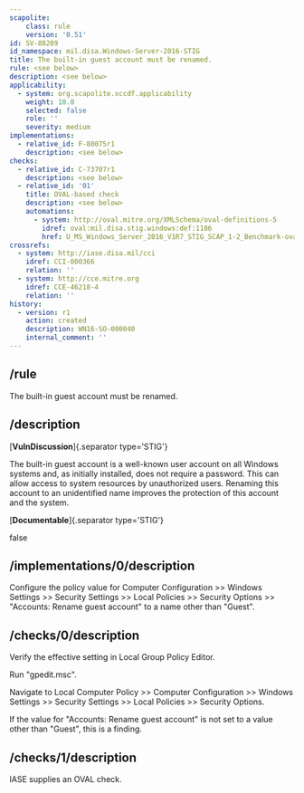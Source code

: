 ```yaml
---
scapolite:
    class: rule
    version: '0.51'
id: SV-88289
id_namespace: mil.disa.Windows-Server-2016-STIG
title: The built-in guest account must be renamed.
rule: <see below>
description: <see below>
applicability:
  - system: org.scapolite.xccdf.applicability
    weight: 10.0
    selected: false
    role: ''
    severity: medium
implementations:
  - relative_id: F-80075r1
    description: <see below>
checks:
  - relative_id: C-73707r1
    description: <see below>
  - relative_id: '01'
    title: OVAL-based check
    description: <see below>
    automations:
      - system: http://oval.mitre.org/XMLSchema/oval-definitions-5
        idref: oval:mil.disa.stig.windows:def:1186
        href: U_MS_Windows_Server_2016_V1R7_STIG_SCAP_1-2_Benchmark-oval.xml
crossrefs:
  - system: http://iase.disa.mil/cci
    idref: CCI-000366
    relation: ''
  - system: http://cce.mitre.org
    idref: CCE-46218-4
    relation: ''
history:
  - version: r1
    action: created
    description: WN16-SO-000040
    internal_comment: ''
---
```



## /rule

The built-in guest account must be renamed.

## /description

[**VulnDiscussion**]{.separator type='STIG'}

The built-in guest account is a well-known user account on all Windows systems and, as initially installed, does not require a password. This can allow access to system resources by unauthorized users. Renaming this account to an unidentified name improves the protection of this account and the system.

[**Documentable**]{.separator type='STIG'}

false

## /implementations/0/description

Configure the policy value for Computer Configuration >> Windows Settings >> Security Settings >> Local Policies >> Security Options >> "Accounts: Rename guest account" to a name other than "Guest".

## /checks/0/description

Verify the effective setting in Local Group Policy Editor.

Run "gpedit.msc".

Navigate to Local Computer Policy >> Computer Configuration >> Windows Settings >> Security Settings >> Local Policies >> Security Options.

If the value for "Accounts: Rename guest account" is not set to a value other than "Guest", this is a finding.

## /checks/1/description

IASE supplies an OVAL check.
